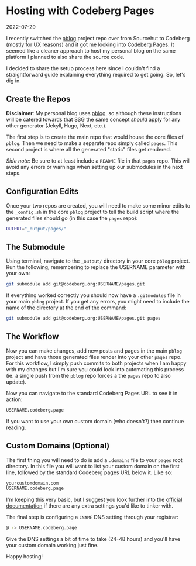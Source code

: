 # Hosting with Codeberg Pages

2022-07-29

I recently switched the [pblog](https://pblog.btxx.org) project repo over from Sourcehut to Codeberg (mostly for UX reasons) and it got me looking into [Codeberg Pages](https://codeberg.page). It seemed like a cleaner approach to host my personal blog on the same platform I planned to also share the source code.

I decided to share the setup process here since I couldn't find a straightforward guide explaining everything required to get going. So, let's dig in.

## Create the Repos

**Disclaimer**: My personal blog uses [pblog](https://pblog.btxx.org), so although these instructions will be catered towards that SSG the same concept *should* apply for any other generator (Jekyll, Hugo, Next, etc.).

The first step is to create the main repo that would house the core files of `pblog`. Then we need to make a separate repo simply called `pages`. This second project is where all the generated "static" files get rendered.

*Side note*: Be sure to at least include a `README` file in that `pages` repo. This will avoid any errors or warnings when setting up our submodules in the next steps.

## Configuration Edits

Once your two repos are created, you will need to make some minor edits to the `_config.sh` in the core `pblog` project to tell the build script where the generated files should go (in this case the `pages` repo):

~~~sh
OUTPUT="_output/pages/"
~~~


## The Submodule

Using terminal, navigate to the `_output/` directory in your core `pblog` project. Run the following, remembering to replace the USERNAME parameter with your own:

~~~sh
git submodule add git@codeberg.org:USERNAME/pages.git
~~~

If everything worked correctly you should now have a `.gitmodules` file in your main `pblog` project. If you get any errors, you might need to include the name of the directory at the end of the command:


~~~sh
git submodule add git@codeberg.org:USERNAME/pages.git pages
~~~

## The Workflow

Now you can make changes, add new posts and pages in the main `pblog` project and have those generated files render into your other `pages` repo. For this workflow, I simply push commits to both projects when I am happy with my changes but I'm sure you could look into automating this process (ie. a single push from the `pblog` repo forces a the `pages` repo to also update).

Now you can navigate to the standard Codeberg Pages URL to see it in action:

~~~sh
USERNAME.codeberg.page
~~~

If you want to use your own custom domain (who doesn't?) then continue reading.

## Custom Domains (Optional)

The first thing you will need to do is add a `.domains` file to your `pages` root directory. In this file you will want to list your custom domain on the first line, followed by the standard Codeberg pages URL below it. Like so:

~~~sh
yourcustomdomain.com
USERNAME.codeberg.page
~~~

I'm keeping this very basic, but I suggest you look further into the [official documentation](https://docs.codeberg.org/codeberg-pages/#custom-domains) if there are any extra settings you'd like to tinker with.

The final step is configuring a `CNAME` DNS setting through your registrar:

~~~sh
@ -> USERNAME.codeberg.page
~~~

Give the DNS settings a bit of time to take (24-48 hours) and you'll have your custom domain working just fine.

Happy hosting!
